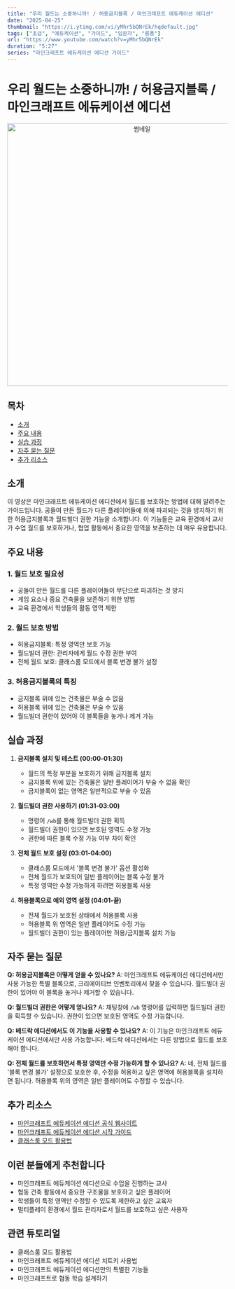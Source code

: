 ```yaml
---
title: "우리 월드는 소중하니까! / 허용금지블록 / 마인크래프트 에듀케이션 에디션"
date: "2025-04-25"
thumbnail: "https://i.ytimg.com/vi/yMhr5bQNrEk/hqdefault.jpg"
tags: ["초급", "에듀케이션", "가이드", "입문자", "롱폼"]
url: "https://www.youtube.com/watch?v=yMhr5bQNrEk"
duration: "5:27"
series: "마인크래프트 에듀케이션 에디션 가이드"
---
```


# 우리 월드는 소중하니까! / 허용금지블록 / 마인크래프트 에듀케이션 에디션

<div align="center">
<img src="https://i.ytimg.com/vi/yMhr5bQNrEk/hqdefault.jpg" alt="썸네일" width="600"/>
</div>

## 목차
- [소개](#소개)
- [주요 내용](#주요-내용)
- [실습 과정](#실습-과정)
- [자주 묻는 질문](#자주-묻는-질문)
- [추가 리소스](#추가-리소스)

## 소개
이 영상은 마인크래프트 에듀케이션 에디션에서 월드를 보호하는 방법에 대해 알려주는 가이드입니다. 공들여 만든 월드가 다른 플레이어들에 의해 파괴되는 것을 방지하기 위한 허용금지블록과 월드빌더 권한 기능을 소개합니다. 이 기능들은 교육 환경에서 교사가 수업 월드를 보호하거나, 협업 활동에서 중요한 영역을 보존하는 데 매우 유용합니다.

## 주요 내용

### 1. 월드 보호 필요성
- 공들여 만든 월드를 다른 플레이어들이 무단으로 파괴하는 것 방지
- 게임 요소나 중요 건축물을 보존하기 위한 방법
- 교육 환경에서 학생들의 활동 영역 제한

### 2. 월드 보호 방법
- 허용금지블록: 특정 영역만 보호 가능
- 월드빌더 권한: 관리자에게 월드 수정 권한 부여
- 전체 월드 보호: 클래스룸 모드에서 블록 변경 불가 설정

### 3. 허용금지블록의 특징
- 금지블록 위에 있는 건축물은 부술 수 없음
- 허용블록 위에 있는 건축물은 부술 수 있음
- 월드빌더 권한이 있어야 이 블록들을 놓거나 제거 가능

## 실습 과정

1. **금지블록 설치 및 테스트 (00:00-01:30)**
   - 월드의 특정 부분을 보호하기 위해 금지블록 설치
   - 금지블록 위에 있는 건축물은 일반 플레이어가 부술 수 없음 확인
   - 금지블록이 없는 영역은 일반적으로 부술 수 있음

2. **월드빌더 권한 사용하기 (01:31-03:00)**
   - 명령어 `/wb`를 통해 월드빌더 권한 획득
   - 월드빌더 권한이 있으면 보호된 영역도 수정 가능
   - 권한에 따른 블록 수정 가능 여부 차이 확인

3. **전체 월드 보호 설정 (03:01-04:00)**
   - 클래스룸 모드에서 '블록 변경 불가' 옵션 활성화
   - 전체 월드가 보호되어 일반 플레이어는 블록 수정 불가
   - 특정 영역만 수정 가능하게 하려면 허용블록 사용

4. **허용블록으로 예외 영역 설정 (04:01-끝)**
   - 전체 월드가 보호된 상태에서 허용블록 사용
   - 허용블록 위 영역은 일반 플레이어도 수정 가능
   - 월드빌더 권한이 있는 플레이어만 허용/금지블록 설치 가능

## 자주 묻는 질문

**Q: 허용금지블록은 어떻게 얻을 수 있나요?**
A: 마인크래프트 에듀케이션 에디션에서만 사용 가능한 특별 블록으로, 크리에이티브 인벤토리에서 찾을 수 있습니다. 월드빌더 권한이 있어야 이 블록을 놓거나 제거할 수 있습니다.

**Q: 월드빌더 권한은 어떻게 얻나요?**
A: 채팅창에 `/wb` 명령어를 입력하면 월드빌더 권한을 획득할 수 있습니다. 권한이 있으면 보호된 영역도 수정 가능합니다.

**Q: 베드락 에디션에서도 이 기능을 사용할 수 있나요?**
A: 이 기능은 마인크래프트 에듀케이션 에디션에서만 사용 가능합니다. 베드락 에디션에서는 다른 방법으로 월드를 보호해야 합니다.

**Q: 전체 월드를 보호하면서 특정 영역만 수정 가능하게 할 수 있나요?**
A: 네, 전체 월드를 '블록 변경 불가' 설정으로 보호한 후, 수정을 허용하고 싶은 영역에 허용블록을 설치하면 됩니다. 허용블록 위의 영역은 일반 플레이어도 수정할 수 있습니다.

## 추가 리소스
- [마인크래프트 에듀케이션 에디션 공식 웹사이트](https://education.minecraft.net/)
- [마인크래프트 에듀케이션 에디션 시작 가이드](https://www.youtube.com/watch?v=2tHBZXw7Uik)
- [클래스룸 모드 활용법](https://www.youtube.com/watch?v=gI9c_lSEqw0)

## 이런 분들에게 추천합니다
- 마인크래프트 에듀케이션 에디션으로 수업을 진행하는 교사
- 협동 건축 활동에서 중요한 구조물을 보호하고 싶은 플레이어
- 학생들이 특정 영역만 수정할 수 있도록 제한하고 싶은 교육자
- 멀티플레이 환경에서 월드 관리자로서 월드를 보호하고 싶은 사용자

## 관련 튜토리얼
- 클래스룸 모드 활용법
- 마인크래프트 에듀케이션 에디션 치트키 사용법
- 마인크래프트 에듀케이션 에디션만의 특별한 기능들
- 마인크래프트로 협동 학습 설계하기
